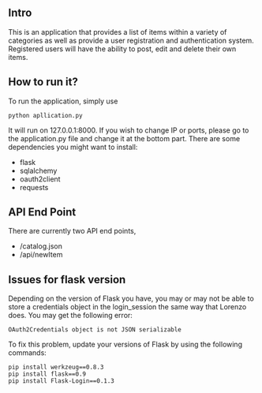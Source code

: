 ## Intro
This is an application that provides a list of items within a variety of categories as well as provide a user registration and authentication system. Registered users will have the ability to post, edit and delete their own items.

## How to run it?
To run the application, simply use 
```
python apllication.py
```
It will run on 127.0.0.1:8000. If you wish to change IP or ports, please go to the application.py file and change it at the bottom part. There are some dependencies you might want to install:
- flask
- sqlalchemy
- oauth2client
- requests

## API End Point
There are currently two API end points, 
- /catalog.json
- /api/newItem

## Issues for flask version
Depending on the version of Flask you have, you may or may not be able to store a credentials object in the login_session the same way that Lorenzo does. You may get the following error:
```
OAuth2Credentials object is not JSON serializable
```
To fix this problem, update your versions of Flask by using the following commands:
```
pip install werkzeug==0.8.3
pip install flask==0.9
pip install Flask-Login==0.1.3
```
